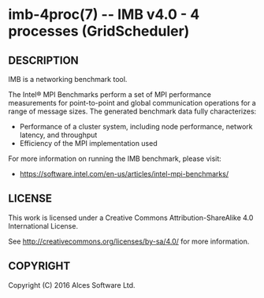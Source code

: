 # imb-4proc(7) -- IMB v4.0 - 4 processes (GridScheduler)

## DESCRIPTION

IMB is a networking benchmark tool.

The Intel® MPI Benchmarks perform a set of MPI performance measurements
for point-to-point and global communication operations for a range of
message sizes. The generated benchmark data fully characterizes:

  * Performance of a cluster system, including node performance,
    network latency, and throughput
  * Efficiency of the MPI implementation used

For more information on running the IMB benchmark, please visit:
  * <https://software.intel.com/en-us/articles/intel-mpi-benchmarks/>

## LICENSE

This work is licensed under a Creative Commons Attribution-ShareAlike
4.0 International License.

See <http://creativecommons.org/licenses/by-sa/4.0/> for more
information.

## COPYRIGHT

Copyright (C) 2016 Alces Software Ltd.

